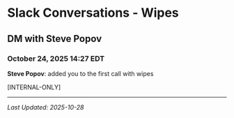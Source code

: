 # Slack Conversations - Wipes

## DM with Steve Popov

### October 24, 2025 14:27 EDT
**Steve Popov**: added you to the first call with wipes

[INTERNAL-ONLY]

---
*Last Updated: 2025-10-28*

